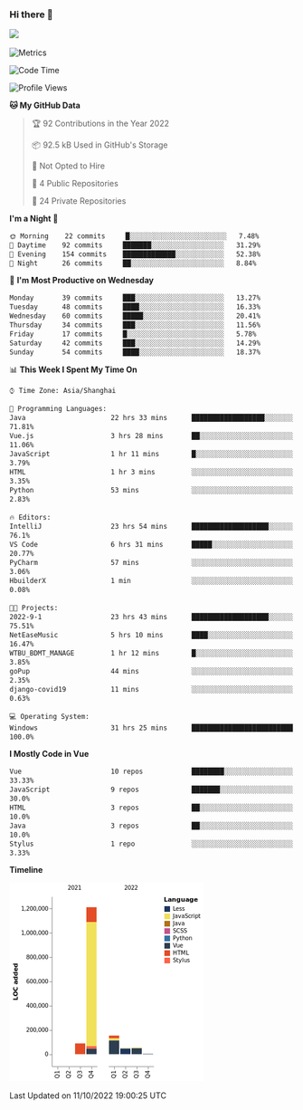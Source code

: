 ### Hi there 👋
![](https://github-readme-stats.vercel.app/api?username=Jamartin-create)

![Metrics](https://metrics.lecoq.io/Jamartin-create?template=classic&base.activity=0&base.community=0&base.repositories=0&isocalendar=1&calendar=1&languages=1&base=header%2C%20activity%2C%20community%2C%20repositories%2C%20metadata&base.indepth=false&base.hireable=false&isocalendar=false&isocalendar.duration=full-year&languages=false&languages.limit=8&languages.threshold=0%25&languages.other=false&languages.colors=github&languages.sections=most-used&languages.indepth=false&languages.analysis.timeout=15&languages.categories=markup%2C%20programming&languages.recent.categories=markup%2C%20programming&languages.recent.load=300&languages.recent.days=14&calendar=false&calendar.limit=1&config.timezone=Asia%2FShanghai)

<!--START_SECTION:waka-->
![Code Time](http://img.shields.io/badge/Code%20Time-242%20hrs%2057%20mins-blue)

![Profile Views](http://img.shields.io/badge/Profile%20Views-0-blue)

**🐱 My GitHub Data** 

> 🏆 92 Contributions in the Year 2022
 > 
> 📦 92.5 kB Used in GitHub's Storage 
 > 
> 🚫 Not Opted to Hire
 > 
> 📜 4 Public Repositories 
 > 
> 🔑 24 Private Repositories  
 > 
**I'm a Night 🦉** 

```text
🌞 Morning    22 commits     █░░░░░░░░░░░░░░░░░░░░░░░░   7.48% 
🌆 Daytime    92 commits     ███████░░░░░░░░░░░░░░░░░░   31.29% 
🌃 Evening    154 commits    █████████████░░░░░░░░░░░░   52.38% 
🌙 Night      26 commits     ██░░░░░░░░░░░░░░░░░░░░░░░   8.84%

```
📅 **I'm Most Productive on Wednesday** 

```text
Monday       39 commits     ███░░░░░░░░░░░░░░░░░░░░░░   13.27% 
Tuesday      48 commits     ████░░░░░░░░░░░░░░░░░░░░░   16.33% 
Wednesday    60 commits     █████░░░░░░░░░░░░░░░░░░░░   20.41% 
Thursday     34 commits     ███░░░░░░░░░░░░░░░░░░░░░░   11.56% 
Friday       17 commits     █░░░░░░░░░░░░░░░░░░░░░░░░   5.78% 
Saturday     42 commits     ███░░░░░░░░░░░░░░░░░░░░░░   14.29% 
Sunday       54 commits     ████░░░░░░░░░░░░░░░░░░░░░   18.37%

```


📊 **This Week I Spent My Time On** 

```text
⌚︎ Time Zone: Asia/Shanghai

💬 Programming Languages: 
Java                     22 hrs 33 mins      ██████████████████░░░░░░░   71.81% 
Vue.js                   3 hrs 28 mins       ██░░░░░░░░░░░░░░░░░░░░░░░   11.06% 
JavaScript               1 hr 11 mins        █░░░░░░░░░░░░░░░░░░░░░░░░   3.79% 
HTML                     1 hr 3 mins         ░░░░░░░░░░░░░░░░░░░░░░░░░   3.35% 
Python                   53 mins             ░░░░░░░░░░░░░░░░░░░░░░░░░   2.83%

🔥 Editors: 
IntelliJ                 23 hrs 54 mins      ███████████████████░░░░░░   76.1% 
VS Code                  6 hrs 31 mins       █████░░░░░░░░░░░░░░░░░░░░   20.77% 
PyCharm                  57 mins             ░░░░░░░░░░░░░░░░░░░░░░░░░   3.06% 
HbuilderX                1 min               ░░░░░░░░░░░░░░░░░░░░░░░░░   0.08%

🐱‍💻 Projects: 
2022-9-1                 23 hrs 43 mins      ███████████████████░░░░░░   75.51% 
NetEaseMusic             5 hrs 10 mins       ████░░░░░░░░░░░░░░░░░░░░░   16.47% 
WTBU_BDMT_MANAGE         1 hr 12 mins        █░░░░░░░░░░░░░░░░░░░░░░░░   3.85% 
goPup                    44 mins             ░░░░░░░░░░░░░░░░░░░░░░░░░   2.35% 
django-covid19           11 mins             ░░░░░░░░░░░░░░░░░░░░░░░░░   0.63%

💻 Operating System: 
Windows                  31 hrs 25 mins      █████████████████████████   100.0%

```

**I Mostly Code in Vue** 

```text
Vue                      10 repos            ████████░░░░░░░░░░░░░░░░░   33.33% 
JavaScript               9 repos             ███████░░░░░░░░░░░░░░░░░░   30.0% 
HTML                     3 repos             ██░░░░░░░░░░░░░░░░░░░░░░░   10.0% 
Java                     3 repos             ██░░░░░░░░░░░░░░░░░░░░░░░   10.0% 
Stylus                   1 repo              ░░░░░░░░░░░░░░░░░░░░░░░░░   3.33%

```


**Timeline**

![Chart not found](https://raw.githubusercontent.com/Jamartin-create/Jamartin-create/master/charts/bar_graph.png) 


 Last Updated on 11/10/2022 19:00:25 UTC
<!--END_SECTION:waka-->
